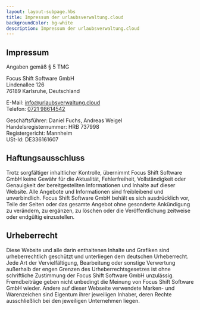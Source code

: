```yaml
---
layout: layout-subpage.hbs
title: Impressum der urlaubsverwaltung.cloud
backgroundColor: bg-white
description: Impressum der urlaubsverwaltung.cloud
---
```


<article>

# Impressum

Angaben gemäß § 5 TMG

Focus Shift Software GmbH  
Lindenallee 126  
76189 Karlsruhe, Deutschland

E-Mail: <a href="mailto:info@urlaubsverwaltung.cloud" class="underline">info@urlaubsverwaltung.cloud</a>\
Telefon: <a href="tel:0721 98614542">0721 98614542</a>

Geschäftsführer: Daniel Fuchs, Andreas Weigel  
Handelsregisternummer: HRB 737998  
Registergericht: Mannheim  
USt-Id: DE336161607

## Haftungsausschluss

Trotz sorgfältiger inhaltlicher Kontrolle, übernimmt Focus Shift Software GmbH keine Gewähr für die Aktualität, Fehlerfreiheit, Vollständigkeit oder Genauigkeit der bereitgestellten Informationen und Inhalte auf dieser Website. Alle Angebote und Informationen sind freibleibend und unverbindlich. Focus Shift Software GmbH behält es sich ausdrücklich vor, Teile der Seiten oder das gesamte Angebot ohne gesonderte Ankündigung zu verändern, zu ergänzen, zu löschen oder die Veröffentlichung zeitweise oder endgültig einzustellen.

## Urheberrecht

Diese Website und alle darin enthaltenen Inhalte und Grafiken sind urheberrechtlich geschützt und unterliegen dem deutschen Urheberrecht. Jede Art der Vervielfältigung, Bearbeitung oder sonstige Verwertung außerhalb der engen Grenzen des Urheberrechtsgesetzes ist ohne schriftliche Zustimmung der Focus Shift Software GmbH unzulässig. Fremdbeiträge geben nicht unbedingt die Meinung von Focus Shift Software GmbH wieder. Andere auf dieser Webseite verwendete Marken- und Warenzeichen sind Eigentum ihrer jeweiligen Inhaber, deren Rechte ausschließlich bei den jeweiligen Unternehmen liegen.

</article>
